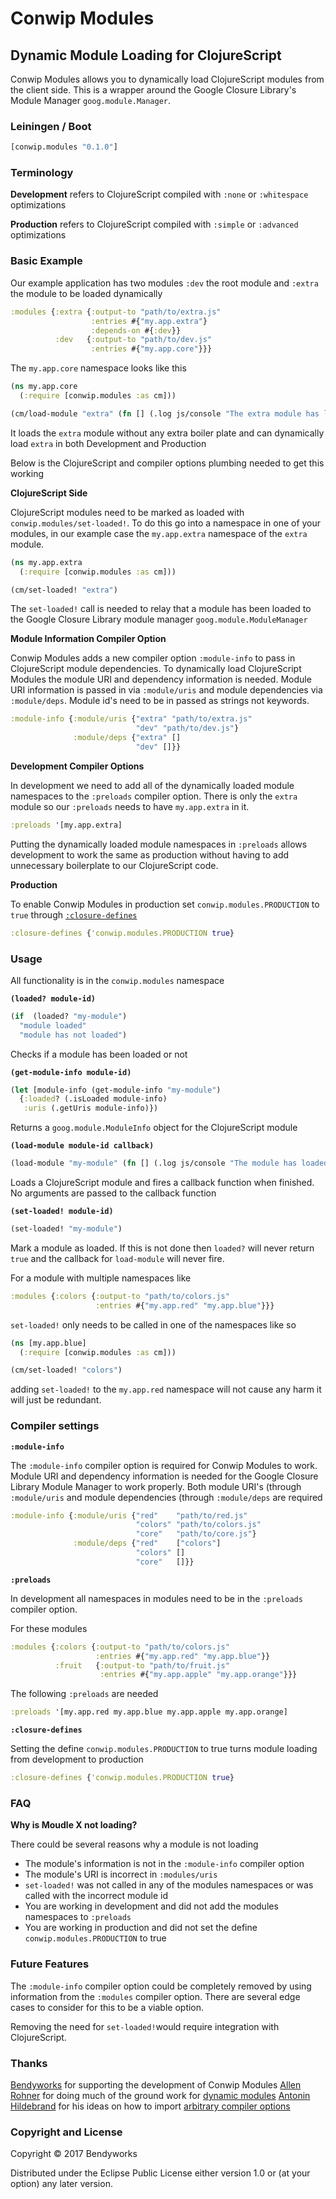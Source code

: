# Conwip Modules
## Dynamic Module Loading for ClojureScript

Conwip Modules allows you to dynamically load ClojureScript modules from the client side. This is a wrapper around the
Google Closure Library's Module Manager `goog.module.Manager`.

### Leiningen / Boot

```clojure
[conwip.modules "0.1.0"]
```

### Terminology

**Development** refers to ClojureScript compiled with `:none` or `:whitespace` optimizations

**Production** refers to ClojureScript compiled with `:simple` or `:advanced` optimizations

### Basic Example

Our example application has two modules `:dev` the root module and `:extra` the module to be loaded dynamically

```clojure
:modules {:extra {:output-to "path/to/extra.js"
                  :entries #{"my.app.extra"}
                  :depends-on #{:dev}}
          :dev   {:output-to "path/to/dev.js"
                  :entries #{"my.app.core"}}}
```

The `my.app.core` namespace looks like this

```clojure
(ns my.app.core
  (:require [conwip.modules :as cm]))

(cm/load-module "extra" (fn [] (.log js/console "The extra module has loaded")))
```

It loads the `extra` module without any extra boiler plate and can dynamically load `extra` in both Development and
Production

Below is the ClojureScript and compiler options plumbing needed to get this working

**ClojureScript Side**

ClojureScript modules need to be marked as loaded with `conwip.modules/set-loaded!`. To do this go into a namespace in
one of your modules, in our example case the `my.app.extra` namespace of the `extra` module.

```clojure
(ns my.app.extra
  (:require [conwip.modules :as cm]))

(cm/set-loaded! "extra")
````
The `set-loaded!` call is needed to relay that a module has been loaded to the Google Closure Library module manager `goog.module.ModuleManager`

**Module Information Compiler Option**

Conwip Modules adds a new compiler option `:module-info` to pass in ClojureScript module dependencies.  To dynamically
load ClojureScript Modules the module URI and dependency information is needed.  Module URI information is passed in
via `:module/uris` and module dependencies via `:module/deps`. Module id's need to be in passed as strings not  keywords.

```clojure
:module-info {:module/uris {"extra" "path/to/extra.js"
                            "dev" "path/to/dev.js"}
              :module/deps {"extra" []
                            "dev" []}}
```

**Development Compiler Options**

In development we need to add all of the dynamically loaded module namespaces to the `:preloads` compiler option. There
is only the `extra` module so our `:preloads` needs to have `my.app.extra` in it.

```clojure
:preloads '[my.app.extra]
```

Putting the dynamically loaded module namespaces in `:preloads` allows development to work the same as production
without having to add unnecessary boilerplate to our ClojureScript code.

**Production**

To enable Conwip Modules in production set `conwip.modules.PRODUCTION` to `true` through [`:closure-defines`](https://clojurescript.org/reference/compiler-options#closure-defines)

```clojure
:closure-defines {'conwip.modules.PRODUCTION true}
```

### Usage

All functionality is in the `conwip.modules` namespace

**`(loaded? module-id)`**

```clojure
(if  (loaded? "my-module")
  "module loaded"
  "module has not loaded")
```

Checks if a module has been loaded or not

**`(get-module-info module-id)`**

```clojure
(let [module-info (get-module-info "my-module")
  {:loaded? (.isLoaded module-info)
   :uris (.getUris module-info)})
```

Returns a `goog.module.ModuleInfo` object for the ClojureScript module

**`(load-module module-id callback)`**

```clojure
(load-module "my-module" (fn [] (.log js/console "The module has loaded")))
```

Loads a ClojureScript module and fires a callback function when finished. No arguments are passed to the callback function

**`(set-loaded! module-id)`**

```clojure
(set-loaded! "my-module")
```

Mark a module as loaded. If this is not done then `loaded?` will never return `true` and the callback for `load-module`
will never fire.

For a module with multiple namespaces like

```clojure
:modules {:colors {:output-to "path/to/colors.js"
                   :entries #{"my.app.red" "my.app.blue"}}}
```

`set-loaded!` only needs to be called in one of the namespaces like so

```clojure
(ns [my.app.blue]
  (:require [conwip.modules :as cm]))

(cm/set-loaded! "colors")
```

adding `set-loaded!` to the `my.app.red` namespace will not cause any harm it will just be redundant.

### Compiler settings

**`:module-info`**

The `:module-info` compiler option is required for Conwip Modules to work. Module URI and dependency information is needed
for the Google Closure Library Module Manager to work properly. Both module URI's (through `:module/uris` and module
dependencies (through `:module/deps` are required

```clojure
:module-info {:module/uris {"red"    "path/to/red.js"
                            "colors" "path/to/colors.js"
                            "core"   "path/to/core.js"}
              :module/deps {"red"    ["colors"]
                            "colors" []
                            "core"   []}}
```

**`:preloads`**

In development all namespaces in modules need to be in the `:preloads` compiler option.

For these modules

```clojure
:modules {:colors {:output-to "path/to/colors.js"
                   :entries #{"my.app.red" "my.app.blue"}}
          :fruit   {:output-to "path/to/fruit.js"
                    :entries #{"my.app.apple" "my.app.orange"}}}
```

The following `:preloads` are needed

```clojure
:preloads '[my.app.red my.app.blue my.app.apple my.app.orange]
```

**`:closure-defines`**

Setting the define `conwip.modules.PRODUCTION` to true turns module loading from development to production

```clojure
:closure-defines {'conwip.modules.PRODUCTION true}
```

### FAQ

**Why is Moudle X not loading?**

There could be several reasons why a module is not loading
- The module's information is not in the `:module-info` compiler option
- The module's URI is incorrect in `:modules/uris`
- `set-loaded!` was not called in any of the modules namespaces or was called with the incorrect module id
- You are working in development and did not add the modules namespaces to `:preloads`
- You are working in production and did not set the define `conwip.modules.PRODUCTION` to true

### Future Features

The `:module-info` compiler option could be completely removed by using information from the `:modules` compiler option.
There are several edge cases to consider for this to be a viable option.

Removing the need for `set-loaded!`would require integration with ClojureScript.

### Thanks

[Bendyworks](http://bendyworks.com/) for supporting the development of Conwip Modules
[Allen Rohner](https://github.com/arohner) for doing much of the ground work for [dynamic modules](https://rasterize.io/blog/cljs-dynamic-module-loading.html)
[Antonin Hildebrand](https://github.com/binaryage) for his ideas on how to import [arbitrary compiler options](https://github.com/binaryage/cljs-devtools/blob/master/src/lib/devtools/prefs.clj)

### Copyright and  License

Copyright © 2017 Bendyworks

Distributed under the Eclipse Public License either version 1.0 or (at your option) any later version.
